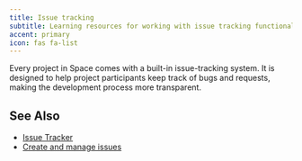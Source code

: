 ```yaml
---
title: Issue tracking
subtitle: Learning resources for working with issue tracking functionality.
accent: primary
icon: fas fa-list
---
```


Every project in Space comes with a built-in issue-tracking system. It is designed to help project participants keep track of bugs and requests, making the development process more transparent.

## See Also
- [Issue Tracker](https://www.jetbrains.com/help/space/issue-tracker.html)
- [Create and manage issues](https://www.jetbrains.com/help/space/create-and-manage-issues.html)

